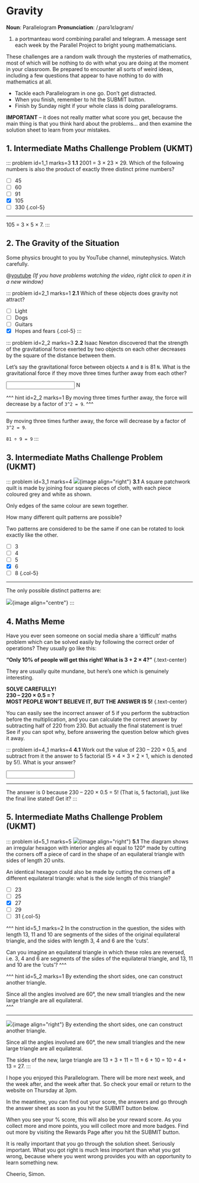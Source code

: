 # Gravity

<div class="dictionary">

__Noun__: Parallelogram
__Pronunciation__: /ˌparəˈlɛləɡram/

1. a portmanteau word combining parallel and telegram. A message sent each
week by the Parallel Project to bright young mathematicians.

</div>

These challenges are a random walk through the mysteries of mathematics, most of which will be nothing to do with what you are doing at the moment in your classroom. Be prepared to encounter all sorts of weird ideas, including a few questions that appear to have nothing to do with mathematics at all.

* Tackle each Parallelogram in one go. Don’t get distracted.
* When you finish, remember to hit the SUBMIT button.
*	Finish by Sunday night if your whole class is doing parallelograms.

__IMPORTANT__ – it does not really matter what score you get, because the main thing is that you think hard about the problems... and then examine the solution sheet to learn from your mistakes.


## 1.	Intermediate Maths Challenge Problem (UKMT)
<!--- (2001) Q6 --->

::: problem id=1_1 marks=3
__1.1__ 2001 = 3 × 23 × 29. Which of the following numbers is also the product of exactly three distinct prime numbers?  

* [ ] 45
* [ ] 60
* [ ] 91
* [x] 105
* [ ] 330
{.col-5}

---

105 = 3 × 5 × 7.
:::


## 2.	The Gravity of the Situation

Some physics brought to you by YouTube channel, minutephysics. Watch carefully.

@[youtube](p_o4aY7xkXg?rel=0) _(If you have problems watching the video, right click to open it in a new window)_

::: problem id=2_1 marks=1
__2.1__	Which of these objects does gravity not attract?

* [ ] Light
* [ ] Dogs
* [ ] Guitars
* [x] Hopes and fears
{.col-5}
:::

::: problem id=2_2 marks=3
__2.2__	Isaac Newton discovered that the strength of the gravitational force exerted by two objects on each other decreases by the square of the distance between them.  

Let’s say the gravitational force between objects `A` and `B` is 81 `N`. What is the gravitational force if they move three times further away from each other?

<input solution="9"/> N

^^^ hint id=2_2 marks=1
By moving three times further away, the force will decrease by a factor of `3^2 = 9`.
^^^

---

By moving three times further away, the force will decrease by a factor of `3^2 = 9`.  

`81 ÷ 9 = 9`
:::


## 3.	Intermediate Maths Challenge Problem (UKMT)
<!--- (2001) Q14 --->

::: problem id=3_1 marks=4
![](/resources/11-12-gravity/3-square.jpg){image align="right"}
__3.1__ A square patchwork quilt is made by joining four square pieces of cloth, with each piece coloured grey and white as shown.  

Only edges of the same colour are sewn together.  

How many different quilt patterns are possible?  

Two patterns are considered to be the same if one can be rotated to look exactly like the other.

* [ ] 3
* [ ] 4
* [ ] 5
* [x] 6
* [ ] 8
{.col-5}

---

The only possible distinct patterns are:  

![](/resources/11-12-gravity/3-square-answer.jpg){image align="centre"}
:::


## 4.	Maths Meme

Have you ever seen someone on social media share a ‘difficult’ maths problem which can be solved easily by following the correct order of operations? They usually go like this:  

__“Only 10% of people will get this right! What is 3 + 2 × 4?”__
{.text-center}  

They are usually quite mundane, but here’s one which is genuinely interesting.

__SOLVE CAREFULLY!__  
__230 – 220 × 0.5 = ?__  
__MOST PEOPLE WON’T BELIEVE IT, BUT THE ANSWER IS 5!__
{.text-center}

You can easily see the incorrect answer of 5 if you perform the subtraction before the multiplication, and you can calculate the correct answer by subtracting half of 220 from 230. But actually the final statement is true! See if you can spot why, before answering the question below which gives it away.

::: problem id=4_1 marks=4
__4.1__ Work out the value of 230 – 220 × 0.5, and subtract from it the answer to 5 factorial (5 × 4 × 3 × 2 × 1, which is denoted by 5!). What is your answer?

<input solution="0"/>

---

The answer is 0 because 230 – 220 × 0.5 = 5! (That is, 5 factorial), just like the final line stated! Get it?
:::


## 5.	Intermediate Maths Challenge Problem (UKMT)
<!--- (2002) Q22 --->

::: problem id=5_1 marks=5
![](/resources/11-12-gravity/5-triangle.jpg){image align="right"}
__5.1__ The diagram shows an irregular hexagon with interior angles all equal to 120° made by cutting the corners off a piece of card in the shape of an equilateral triangle with sides of length 20 units.  

An identical hexagon could also be made by cutting the corners off a different equilateral triangle: what is the side length of this triangle?

* [ ] 23
* [ ] 25
* [x] 27
* [ ] 29
* [ ] 31
{.col-5}

^^^ hint id=5_1 marks=2
In the construction in the question, the sides with length 13, 11 and 10 are segments of the sides of the original equilateral triangle, and the sides with length 3, 4 and 6 are the ‘cuts’.  

Can you imagine an equilateral triangle in which these roles are reversed, i.e. 3, 4 and 6 are segments of the sides of the equilateral triangle, and 13, 11 and 10 are the ‘cuts’?
^^^

^^^ hint id=5_2 marks=1
By extending the short sides, one can construct another triangle.  

Since all the angles involved are 60°, the new small triangles and the new large triangle are all equilateral.  
^^^

---

![](/resources/11-12-gravity/5-triangle-answer.jpg){image align="right"}
By extending the short sides, one can construct another triangle.  

Since all the angles involved are 60°, the new small triangles and the new large triangle are all equilateral.  

The sides of the new, large triangle are 13 + 3 + 11 = 11 + 6 + 10 = 10 + 4 + 13 = 27.
:::


I hope you enjoyed this Parallelogram. There will be more next week, and the week after, and the week after that. So check your email or return to the website on Thursday at 3pm.

In the meantime, you can find out your score, the answers and go through the answer sheet as soon as you hit the SUBMIT button below.

When you see your % score, this will also be your reward score. As you collect more and more points, you will collect more and more badges. Find out more by visiting the Rewards Page after you hit the SUBMIT button.

It is really important that you go through the solution sheet. Seriously important. What you got right is much less important than what you got wrong, because where you went wrong provides you with an opportunity to learn something new.

Cheerio,
Simon.
